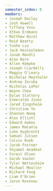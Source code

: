 ```yaml
---
semester_index: 0
members:
- Joseph Dailey
- Josh Howell
- Tiffany Voss
- Ethan Erdmann
- Matthew Nicol
- Reid Beatty
- Yunhe Liu
- Jack Heinzelmann
- Jonah Mandli
- Alex Bare
- Allen Kempke
- Joseph Ciardelli
- Maggie O'Leary
- Nicholas Meythaler
- Andrew Zaruba
- Nicholas LePar
- Wayne Chew
- Dylan Slattery
- Esmeralda Jinez
- Jared Zingsheim
- Christine Ye
- Shannon Wang
- Alex Elliott
- Edward Oakes
- James Matanle
- Luke Huybrecht
- Samuel Julson
- Calvin Rueb
- Jacob Fostner
- Shyamal Anadkat
- Forest Olsen
- Sarah Vasher
- Tyler Nettesheim
- Michael Meuller
- Richard Feng
- Liam O'Brien
- Jaron Rosenau
---
```

